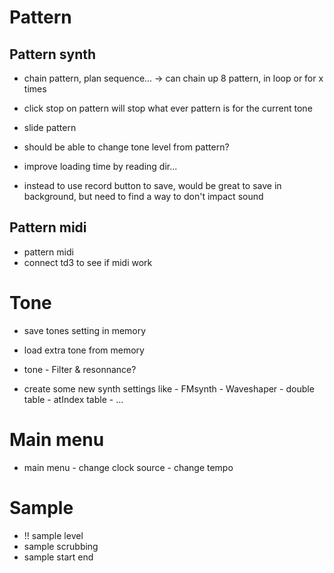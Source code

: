 
# Pattern
## Pattern synth

- chain pattern, plan sequence...
        -> can chain up 8 pattern, in loop or for x times
- click stop on pattern will stop what ever pattern is for the current tone
- slide pattern

- should be able to change tone level from pattern?
- improve loading time by reading dir...
- instead to use record button to save, would be great to save in background, but need to find a way to don't impact sound

## Pattern midi

- pattern midi
- connect td3 to see if midi work

# Tone

- save tones setting in memory
- load extra tone from memory

- tone
        - Filter & resonnance?

- create some new synth settings like 
        - FMsynth
        - Waveshaper
        - double table
        - atIndex table
        - ...

# Main menu

- main menu
        - change clock source
        - change tempo

# Sample

- !! sample level
- sample scrubbing
- sample start end
